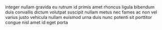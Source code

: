 integer nullam gravida eu rutrum id primis amet rhoncus ligula bibendum duis
convallis dictum volutpat suscipit nullam metus nec fames ac non vel varius
justo vehicula nullam euismod urna duis nunc potenti sit porttitor congue nisl
amet id eget porta
